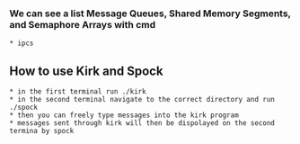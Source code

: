 ### We can see a list Message Queues, Shared Memory Segments, and Semaphore Arrays with cmd
    * ipcs

## How to use Kirk and Spock
    * in the first terminal run ./kirk
    * in the second terminal navigate to the correct directory and run ./spock
    * then you can freely type messages into the kirk program
    * messages sent through kirk will then be dispolayed on the second termina by spock


